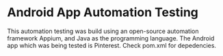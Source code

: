 # Android App Automation Testing
This automation testing was build using an open-source automation framework Appium, and Java as the programming language. The Android app which was being tested is Pinterest. Check pom.xml for depedencies.
